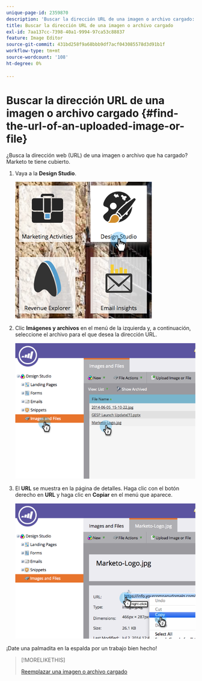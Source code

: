 ```yaml
---
unique-page-id: 2359870
description: 'Buscar la dirección URL de una imagen o archivo cargado: documentos de Marketo, documentación del producto'
title: Buscar la dirección URL de una imagen o archivo cargado
exl-id: 7aa137cc-7398-40a1-9994-97ca53c88837
feature: Image Editor
source-git-commit: 431bd258f9a68bbb9df7acf043085578d3d91b1f
workflow-type: tm+mt
source-wordcount: '108'
ht-degree: 0%

---
```


# Buscar la dirección URL de una imagen o archivo cargado {#find-the-url-of-an-uploaded-image-or-file}

¿Busca la dirección web (URL) de una imagen o archivo que ha cargado? Marketo te tiene cubierto.

1. Vaya a la **Design Studio**.

   ![](assets/designstudio-4.png)

1. Clic **Imágenes y archivos** en el menú de la izquierda y, a continuación, seleccione el archivo para el que desea la dirección URL.

   ![](assets/image2014-9-25-14-3a47-3a53.png)

1. El **URL** se muestra en la página de detalles. Haga clic con el botón derecho en **URL** y haga clic en **Copiar** en el menú que aparece.

   ![](assets/image2014-9-25-14-3a48-3a16.png)

¡Date una palmadita en la espalda por un trabajo bien hecho!

>[!MORELIKETHIS]
>
>[Reemplazar una imagen o archivo cargado](/help/marketo/product-docs/demand-generation/images-and-files/replace-an-uploaded-image-or-file.md)
